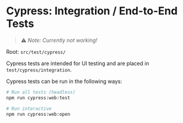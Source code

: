 # Cypress: Integration / End-to-End Tests

> ⚠️ _Note: Currently not working!_

Root: `src/test/cypress/`

Cypress tests are intended for UI testing and are placed in `test/cypress/integration`.

Cypress tests can be run in the following ways:

```bash
# Run all tests (headless)
npm run cypress:web:test

# Run interactive
npm run cypress:web:open
```
